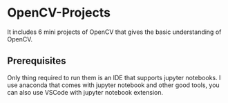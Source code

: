 # OpenCV-Projects
It includes 6 mini projects of OpenCV that gives the basic understanding of OpenCV.

## Prerequisites
Only thing required to run them is an IDE that supports jupyter notebooks. 
I use anaconda that comes with jupyter notebook and other good tools, you can also use VSCode with jupyter notebook extension.
